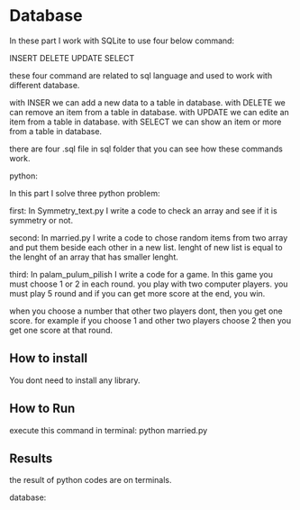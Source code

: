
# Database
In these part I work with SQLite to use four below command:

INSERT
DELETE
UPDATE
SELECT

these four command are related to sql language and used to work with different database.

with INSER we can add a new data to a table in database.
with DELETE we can remove an item from a table in database.
with UPDATE we can edite an item from a table in database.
with SELECT we can show an item or more from a table in database.

there are four .sql file in sql folder that you can see how these commands work.

python:

In this part I solve three python problem:

first:
In Symmetry_text.py I write a code to check an array and see if it is symmetry or not.

second:
In married.py I write a code to chose random items from two array and put them beside each other in a new list.
lenght of new list is equal to the lenght of an array that has smaller lenght.

third:
In palam_pulum_pilish I write a code for a game.
In this game you must choose 1 or 2 in each round. you play with two computer players.
you must play 5 round and if you can get more score at the end, you win.

when you choose a number that other two players dont, then you get one score.
for example if you choose 1 and other two players choose 2 then you get one score at that round.



## How to install

You dont need to install any library.


## How to Run
execute this command in terminal:
python married.py


## Results

the result of python codes are on terminals.

database:















